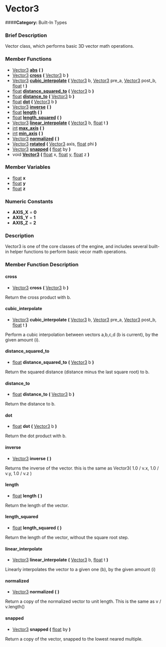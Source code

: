 #  Vector3  
####**Category:** Built-In Types

###  Brief Description  
Vector class, which performs basic 3D vector math operations.

###  Member Functions 
  * [Vector3](class_vector3)  **[abs](#abs)**  **(** **)**
  * [Vector3](class_vector3)  **[cross](#cross)**  **(** [Vector3](class_vector3) b  **)**
  * [Vector3](class_vector3)  **[cubic&#95;interpolate](#cubic_interpolate)**  **(** [Vector3](class_vector3) b, [Vector3](class_vector3) pre_a, [Vector3](class_vector3) post_b, [float](class_float) t  **)**
  * [float](class_float)  **[distance&#95;squared&#95;to](#distance_squared_to)**  **(** [Vector3](class_vector3) b  **)**
  * [float](class_float)  **[distance&#95;to](#distance_to)**  **(** [Vector3](class_vector3) b  **)**
  * [float](class_float)  **[dot](#dot)**  **(** [Vector3](class_vector3) b  **)**
  * [Vector3](class_vector3)  **[inverse](#inverse)**  **(** **)**
  * [float](class_float)  **[length](#length)**  **(** **)**
  * [float](class_float)  **[length&#95;squared](#length_squared)**  **(** **)**
  * [Vector3](class_vector3)  **[linear&#95;interpolate](#linear_interpolate)**  **(** [Vector3](class_vector3) b, [float](class_float) t  **)**
  * [int](class_int)  **[max&#95;axis](#max_axis)**  **(** **)**
  * [int](class_int)  **[min&#95;axis](#min_axis)**  **(** **)**
  * [Vector3](class_vector3)  **[normalized](#normalized)**  **(** **)**
  * [Vector3](class_vector3)  **[rotated](#rotated)**  **(** [Vector3](class_vector3) axis, [float](class_float) phi  **)**
  * [Vector3](class_vector3)  **[snapped](#snapped)**  **(** [float](class_float) by  **)**
  * void  **[Vector3](#Vector3)**  **(** [float](class_float) x, [float](class_float) y, [float](class_float) z  **)**

###  Member Variables  
  * [float](class_float) **x**
  * [float](class_float) **y**
  * [float](class_float) **z**

###  Numeric Constants  
  * **AXIS_X** = **0**
  * **AXIS_Y** = **1**
  * **AXIS_Z** = **2**

###  Description  
Vector3 is one of the core classes of the engine, and includes several built-in helper functions to perform basic vecor math operations.

###  Member Function Description  

#### <a name="cross">cross</a>
  * [Vector3](class_vector3)  **cross**  **(** [Vector3](class_vector3) b  **)**

Return the cross product with b.

#### <a name="cubic_interpolate">cubic_interpolate</a>
  * [Vector3](class_vector3)  **cubic&#95;interpolate**  **(** [Vector3](class_vector3) b, [Vector3](class_vector3) pre_a, [Vector3](class_vector3) post_b, [float](class_float) t  **)**

Perform a cubic interpolation between vectors a,b,c,d (b is current), by the given amount (i).

#### <a name="distance_squared_to">distance_squared_to</a>
  * [float](class_float)  **distance&#95;squared&#95;to**  **(** [Vector3](class_vector3) b  **)**

Return the squared distance (distance minus the last square root) to b.

#### <a name="distance_to">distance_to</a>
  * [float](class_float)  **distance&#95;to**  **(** [Vector3](class_vector3) b  **)**

Return the distance to b.

#### <a name="dot">dot</a>
  * [float](class_float)  **dot**  **(** [Vector3](class_vector3) b  **)**

Return the dot product with b.

#### <a name="inverse">inverse</a>
  * [Vector3](class_vector3)  **inverse**  **(** **)**

Returns the inverse of the vector. this is the same as Vector3( 1.0 / v.x, 1.0 / v.y, 1.0 / v.z )

#### <a name="length">length</a>
  * [float](class_float)  **length**  **(** **)**

Return the length of the vector.

#### <a name="length_squared">length_squared</a>
  * [float](class_float)  **length&#95;squared**  **(** **)**

Return the length of the vector, without the square root step.

#### <a name="linear_interpolate">linear_interpolate</a>
  * [Vector3](class_vector3)  **linear&#95;interpolate**  **(** [Vector3](class_vector3) b, [float](class_float) t  **)**

Linearly interpolates the vector to a given one (b), by the given amount (i)

#### <a name="normalized">normalized</a>
  * [Vector3](class_vector3)  **normalized**  **(** **)**

Return a copy of the normalized vector to unit length. This is the same as v / v.length()

#### <a name="snapped">snapped</a>
  * [Vector3](class_vector3)  **snapped**  **(** [float](class_float) by  **)**

Return a copy of the vector, snapped to the lowest neared multiple.
